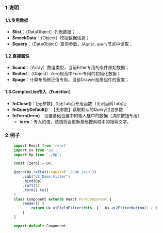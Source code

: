 ### 1.说明

#### 1.1.专用数据

* **$list**：（DataObject）列表数据；
* **$mockData**：（Object）模拟数据信息；
* **$query**：（DataObject）查询参数，从`grid.query`节点中读取；

#### 1.2.直接属性

* **$cond**：（Array）数组类型，当前Filter专用的条件原始数据；
* **$inited**：（Object）Zero规范中Form专用的初始化数据；
* **$page**：计算布局修正值专用，当前Drawer抽屉组件的宽度；

#### 1.3.ComplexList传入（Function）

* **fnClose()**：【无参数】关闭Tab页专用函数（关闭当前Tab页）
* **fnQueryDefault()**`：【无参数】读取默认的Query过滤参数
* **fnTerm(term)**：设置基础设置中的输入框中的数据（清除按钮专用）
    * **term**：传入的值，该值将会更新基础搜索框中的搜索文字。

### 2.例子

```javascript
    import React from 'react'
    import Ux from 'ux';
    import Op from './Op';

    const {zero} = Ux;

    @zero(Ux.rxEtat(require('./Cab.json'))
        .cab("UI.Demo.Filter")
        .bind(Op)
        .raft(1)
        .form().to()
    )
    class Component extends React.PureComponent {
        render() {
            return Ux.uiFieldFilter(this, {...Ux.ai2FilterButton(1 / 3)}, 1)
        }
    }

    export default Component
```